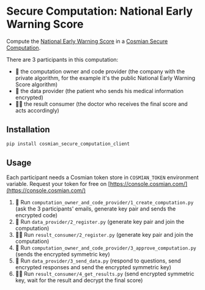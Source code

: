 # Secure Computation: National Early Warning Score

Compute the [National Early Warning Score](https://www.mdcalc.com/national-early-warning-score-news-2) in a [Cosmian Secure Computation](https://docs.cosmian.com/secure_computation/).

There are 3 participants in this computation:
- 🏢 the computation owner and code provider (the company with the private algorithm, for the example it's the public National Early Warning Score algorithm)
- 🤒 the data provider (the patient who sends his medical information encrypted)
- 👩‍⚕️ the result consumer (the doctor who receives the final score and acts accordingly)

## Installation

```bash
pip install cosmian_secure_computation_client
```

## Usage

Each participant needs a Cosmian token store in `COSMIAN_TOKEN` environment variable. Request your token for free on [https://console.cosmian.com/](https://console.cosmian.com/)

1. 🏢 Run `computation_owner_and_code_provider/1_create_computation.py` (ask the 3 participants' emails, generate key pair and sends the encrypted code)
1. 🤒 Run `data_provider/2_register.py` (generate key pair and join the computation)
1. 👩‍⚕️ Run `result_consumer/2_register.py` (generate key pair and join the computation)
1. 🏢 Run `computation_owner_and_code_provider/3_approve_computation.py` (sends the encrypted symmetric key)
1. 🤒 Run `data_provider/3_send_data.py` (respond to questions, send encrypted responses and send the encrypted symmetric key)
1. 👩‍⚕️ Run `result_consumer/4_get_results.py` (send encrypted symmetric key, wait for the result and decrypt the final score)
